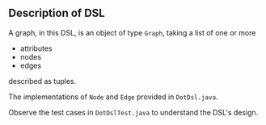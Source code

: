 ## Description of DSL

A graph, in this DSL, is an object of type `Graph`, taking a list of one 
or more

+ attributes
+ nodes
+ edges

described as tuples.

The implementations of `Node` and `Edge` provided in `DotDsl.java`.

Observe the test cases in `DotDslTest.java` to understand the DSL's design.